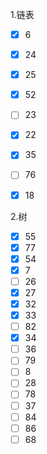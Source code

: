 1.链表

- [x] 6
- [x] 24
- [x]  25
- [x]  52
- [ ]  23
- [x]  22
- [x]  35
- [ ] 76
- [x] 18



2.树

- [x] 55
- [x]  77
- [x]  54
- [x]  7
- [ ]  26
- [x]  27
- [x]  32
- [x]   33
- [ ]  82
- [x]  34
- [ ]  36
- [ ]  79
- [ ]  8
- [ ]  28
- [ ]  78
- [ ] 37 
- [ ] 84
- [ ] 86
- [ ] 68